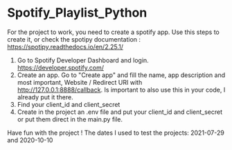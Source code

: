 ﻿# Spotify_Playlist_Python


For the project to work, you need to create a spotify app. Use this steps to create it, or check the spotipy documentation : https://spotipy.readthedocs.io/en/2.25.1/
  1. Go to Spotify Developer Dashboard and login. https://developer.spotify.com/
  2. Create an app. Go to "Create app" and fill the name, app description and most important, Website / Redirect URI with http://127.0.0.1:8888/callback. Is important to also use this in your code, I already put it there.
  3. Find your client_id and client_secret
  4. Create in the project an .env file and put your client_id and client_secret or put them direct in the main.py file.

Have fun with the project !
The dates I used to test the projects: 2021-07-29 and 2020-10-10
